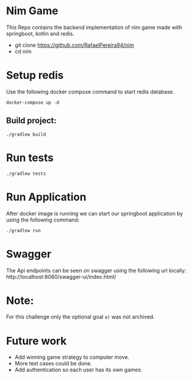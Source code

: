 # Nim Game
This Repo contains the backend implementation of nim game made with springboot, kotlin and redis.


- git clone https://github.com/RafaelPereira94/nim
- cd nim

# Setup redis
Use the following docker compose command to start redis database.

`docker-compose up -d`

## Build project:
`./gradlew build`

# Run tests
`./gradlew tests`

# Run Application
After docker image is running we can start our springboot application by using the following command:

`./gradlew run`

# Swagger 
The Api endpoints can be seen on swagger using the following url locally:
http://localhost:8080/swagger-ui/index.html/

# Note:
For this challenge only the optional goal `a)` was not archived.

# Future work 
- Add winning game strategy to computer move.
- More test cases could be done.
- Add authentication so each user has its own games.